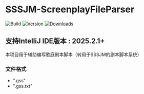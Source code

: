 # SSSJM-ScreenplayFileParser

![Build](https://github.com/SSSJMementoDev/SSSJM-ScreenplayFileParser/workflows/Build/badge.svg)
[![Version](https://img.shields.io/jetbrains/plugin/v/MARKETPLACE_ID.svg)](https://plugins.jetbrains.com/plugin/MARKETPLACE_ID)
[![Downloads](https://img.shields.io/jetbrains/plugin/d/MARKETPLACE_ID.svg)](https://plugins.jetbrains.com/plugin/MARKETPLACE_ID)

<!-- Plugin description -->
## 支持IntelliJ IDE版本 : 2025.2.1+
本项目用于辅助编写歌庭剧本脚本（转用于SSSJM的剧本脚本系统）
<!-- Plugin description end -->
### 文件格式
+ ".gss"
+ ".gss.txt"


